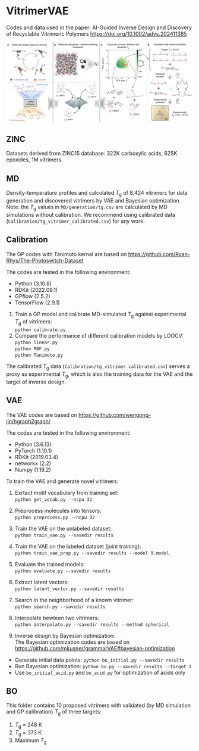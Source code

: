 # VitrimerVAE
Codes and data used in the paper: AI-Guided Inverse Design and Discovery of Recyclable Vitrimeric Polymers https://doi.org/10.1002/advs.202411385

<img src="overview.png">

## ZINC
Datasets derived from ZINC15 database: 322K carboxylic acids, 625K epoxides, 1M vitrimers.

## MD
Density-temperature profiles and calculated *T*<sub>g</sub> of 8,424 vitrimers for data generation and discovered vitrimers by VAE and Bayesian optimization. Note: the *T*<sub>g</sub> values in `MD/generation/tg.csv` are calculated by MD simulations without calibration. We recommend using calibrated data (`Calibration/tg_vitrimer_calibrated.csv`) for any work.

## Calibration
The GP codes with Tanimoto kernal are based on https://github.com/Ryan-Rhys/The-Photoswitch-Dataset

The codes are tested in the following environment:
 - Python (3.10.8)
 - RDKit (2022.09.1)
 - GPflow (2.5.2)
 - TensorFlow (2.9.1)

1. Train a GP model and calibrate MD-simulated *T*<sub>g</sub> against experimental *T*<sub>g</sub> of vitrimers:\
`python calibrate.py`
2. Compare the performance of different calibration models by LOOCV:\
`python linear.py`\
`python RBF.py`\
`python Tanimoto.py`

The calibrated *T*<sub>g</sub> data (`Calibration/tg_vitrimer_calibrated.csv`) serves a proxy as experimental *T*<sub>g</sub>, which is also the training data for the VAE and the target of inverse design.

## VAE
The VAE codes are based on https://github.com/wengong-jin/hgraph2graph/

The codes are tested in the following environment:
 - Python (3.6.13)
 - PyTorch (1.10.1)
 - RDKit (2019.03.4)
 - networkx (2.2)
 - Numpy (1.19.2)

To train the VAE and generate novel vitrimers:
1. Exrtact motif vocabulary from training set:\
`python get_vocab.py --ncpu 32`

2. Preprocess molecules into tensors:\
`python preprocess.py --ncpu 32`

3. Train the VAE on the unlabeled dataset:\
`python train_vae.py --savedir results`

4. Train the VAE on the labeled dataset (joint training):\
`python train_vae_prop.py --savedir results --model 9.model`

5. Evaluate the trained models:\
`python evaluate.py --savedir results`

6. Extract latent vectors:\
`python latent_vector.py --savedir results`

7. Search in the neighborhood of a known vitrimer:\
`python search.py --savedir results`

8. Interpolate bewteen two vitrimers:\
`python interpolate.py --savedir results --method spherical`

9. Inverse design by Bayesian optimization:\
The Bayesian optimization codes are based on https://github.com/mkusner/grammarVAE#bayesian-optimization

 - Generate initial data points: `python bo_initial.py --savedir results`
 - Run Bayesian optimization: `python bo.py --savedir results --target 1`
 - Use `bo_initial_acid.py` and `bo_acid.py` for optimization of acids only

## BO
This folder contains 10 proposed vitrimers with validated (by MD simulation and GP calibration) *T*<sub>g</sub> of three targets:

1. *T*<sub>g</sub> = 248 K
2. *T*<sub>g</sub> = 373 K
3. Maximum *T*<sub>g</sub>

